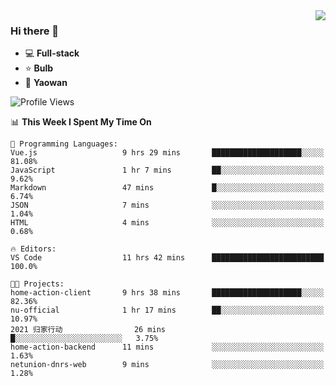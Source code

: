 <img  align="right" src="https://github-readme-stats.vercel.app/api?username=LolipopJ&show_icons=true&count_private=true&hide_title=true&include_all_commits=true&theme=vue">

### Hi there 👋

- :computer: **Full-stack**
- :star: **Bulb**
- :pill: **Yaowan**

<!--START_SECTION:waka-->
![Profile Views](http://img.shields.io/badge/Profile%20Views-1-blue)

📊 **This Week I Spent My Time On** 

```text
💬 Programming Languages: 
Vue.js                   9 hrs 29 mins       ████████████████████░░░░░   81.08% 
JavaScript               1 hr 7 mins         ██░░░░░░░░░░░░░░░░░░░░░░░   9.62% 
Markdown                 47 mins             █░░░░░░░░░░░░░░░░░░░░░░░░   6.74% 
JSON                     7 mins              ░░░░░░░░░░░░░░░░░░░░░░░░░   1.04% 
HTML                     4 mins              ░░░░░░░░░░░░░░░░░░░░░░░░░   0.68%

🔥 Editors: 
VS Code                  11 hrs 42 mins      █████████████████████████   100.0%

🐱‍💻 Projects: 
home-action-client       9 hrs 38 mins       ████████████████████░░░░░   82.36% 
nu-official              1 hr 17 mins        ██░░░░░░░░░░░░░░░░░░░░░░░   10.97% 
2021 归家行动                26 mins             █░░░░░░░░░░░░░░░░░░░░░░░░   3.75% 
home-action-backend      11 mins             ░░░░░░░░░░░░░░░░░░░░░░░░░   1.63% 
netunion-dnrs-web        9 mins              ░░░░░░░░░░░░░░░░░░░░░░░░░   1.28%

```


<!--END_SECTION:waka-->
